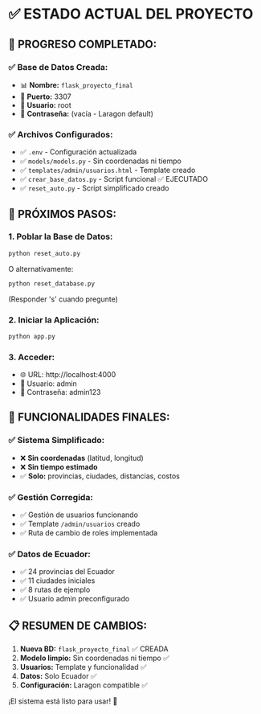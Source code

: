 # ✅ ESTADO ACTUAL DEL PROYECTO

## 🎯 PROGRESO COMPLETADO:

### ✅ Base de Datos Creada:
- 📊 **Nombre:** `flask_proyecto_final`
- 🔗 **Puerto:** 3307
- 👤 **Usuario:** root
- 🔑 **Contraseña:** (vacía - Laragon default)

### ✅ Archivos Configurados:
- ✅ `.env` - Configuración actualizada
- ✅ `models/models.py` - Sin coordenadas ni tiempo
- ✅ `templates/admin/usuarios.html` - Template creado
- ✅ `crear_base_datos.py` - Script funcional ✅ EJECUTADO
- ✅ `reset_auto.py` - Script simplificado creado

## 🚀 PRÓXIMOS PASOS:

### 1. **Poblar la Base de Datos:**
```bash
python reset_auto.py
```
O alternativamente:
```bash
python reset_database.py
```
(Responder 's' cuando pregunte)

### 2. **Iniciar la Aplicación:**
```bash
python app.py
```

### 3. **Acceder:**
- 🌐 URL: http://localhost:4000
- 👤 Usuario: admin
- 🔑 Contraseña: admin123

## 🎯 FUNCIONALIDADES FINALES:

### ✅ Sistema Simplificado:
- ❌ **Sin coordenadas** (latitud, longitud)
- ❌ **Sin tiempo estimado** 
- ✅ **Solo:** provincias, ciudades, distancias, costos

### ✅ Gestión Corregida:
- ✅ Gestión de usuarios funcionando
- ✅ Template `/admin/usuarios` creado
- ✅ Ruta de cambio de roles implementada

### ✅ Datos de Ecuador:
- ✅ 24 provincias del Ecuador
- ✅ 11 ciudades iniciales
- ✅ 8 rutas de ejemplo
- ✅ Usuario admin preconfigurado

## 📋 RESUMEN DE CAMBIOS:

1. **Nueva BD:** `flask_proyecto_final` ✅ CREADA
2. **Modelo limpio:** Sin coordenadas ni tiempo ✅
3. **Usuarios:** Template y funcionalidad ✅
4. **Datos:** Solo Ecuador ✅
5. **Configuración:** Laragon compatible ✅

¡El sistema está listo para usar! 🎉
